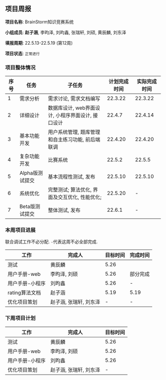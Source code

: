 ## 项目周报

**项目名称**: BrainStorm知识竞赛系统

**小组成员**: **赵子涵**, 李昀泽, 刘昀鑫, 张瑞轩, 刘硕, 黄辰麟, 刘东泽

**填报周期**: 22.5.13-22.5.19 (第12周)

**项目状态**: `正常进行`

### 项目整体情况

| 序号 | 任务            | 子任务                                            | 计划完成时间 | 实际完成时间 |
| ---- | --------------- | ------------------------------------------------- | ------------ | ------------ |
| 1    | 需求分析        | 需求讨论, 需求文档编写                            | 22.3.22      | 22.3.22      |
| 2    | 详细设计        | 数据库设计, web界面设计, 小程序界面设计, 接口设计 | 22.4.7       | 22.4.14      |
| 3    | 基本功能开发    | 用户系统管理, 题库管理和自主练习功能, 前后端联调  | 22.4.20      | 22.4.20      |
| 4    | 复杂功能开发    | 比赛系统                                          | 22.5.2       | 22.5.5       |
| 5    | Alpha版测试提交 | 基本流程性测试, 发布                              | 22.5.10      | 22.5.10      |
| 6    | 系统优化        | 完整测试; 算法优化, 界面及交互优化, 性能优化;     | 22.5.20      | -            |
| 7    | Beta版测试提交  | 整体测试, 发布                                    | 22.6.1       | -            |

### 本周项目进展

联合调试工作不必分配. `-`代表这周不必全部完成.

| 工作                           | 完成人        | 目标时间 | 完成时间 |
| ------------------------------ | ------------- | -------- | -------- |
| 测试 | 黄辰麟 | 5.26 |  |
| 用户手册-web    | 李昀泽, 刘硕           | 5.26   | 部分完成 |
| 用户手册-小程序 | 刘昀鑫                 | 5.26    | - |
| rating算法文档 | 赵子涵 | 5.19 | 5.19 |
| 优化项目策划 | 赵子涵, 张瑞轩, 刘东泽 | -        | - |


### 下周项目计划

| 工作            | 完成人                 | 目标时间 |
| --------------- | ---------------------- | -------- |
| 测试            | 黄辰麟                 | 5.26     |
| 用户手册-web    | 李昀泽, 刘硕           | 5.26     |
| 用户手册-小程序 | 刘昀鑫                 | 5.26     |
| 优化项目策划    | 赵子涵, 张瑞轩, 刘东泽 | -        |




